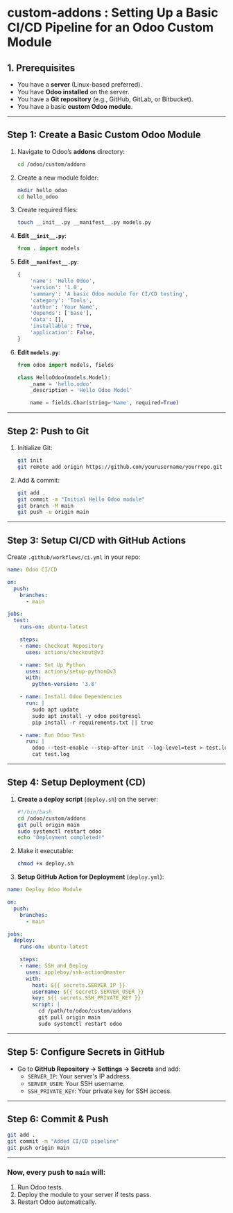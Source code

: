 # custom-addons : Setting Up a Basic CI/CD Pipeline for an Odoo Custom Module

## **1. Prerequisites**
- You have a **server** (Linux-based preferred).
- You have **Odoo installed** on the server.
- You have a **Git repository** (e.g., GitHub, GitLab, or Bitbucket).
- You have a basic **custom Odoo module**.

---

## **Step 1: Create a Basic Custom Odoo Module**
1. Navigate to Odoo’s **addons** directory:
   ```bash
   cd /odoo/custom/addons
   ```
2. Create a new module folder:
   ```bash
   mkdir hello_odoo
   cd hello_odoo
   ```
3. Create required files:
   ```bash
   touch __init__.py __manifest__.py models.py
   ```
4. **Edit `__init__.py`**:
   ```python
   from . import models
   ```
5. **Edit `__manifest__.py`**:
   ```python
   {
       'name': 'Hello Odoo',
       'version': '1.0',
       'summary': 'A basic Odoo module for CI/CD testing',
       'category': 'Tools',
       'author': 'Your Name',
       'depends': ['base'],
       'data': [],
       'installable': True,
       'application': False,
   }
   ```
6. **Edit `models.py`**:
   ```python
   from odoo import models, fields

   class HelloOdoo(models.Model):
       _name = 'hello.odoo'
       _description = 'Hello Odoo Model'

       name = fields.Char(string='Name', required=True)
   ```

---

## **Step 2: Push to Git**
1. Initialize Git:
   ```bash
   git init
   git remote add origin https://github.com/yourusername/yourrepo.git
   ```
2. Add & commit:
   ```bash
   git add .
   git commit -m "Initial Hello Odoo module"
   git branch -M main
   git push -u origin main
   ```

---

## **Step 3: Setup CI/CD with GitHub Actions**
Create `.github/workflows/ci.yml` in your repo:

```yaml
name: Odoo CI/CD

on:
  push:
    branches:
      - main

jobs:
  test:
    runs-on: ubuntu-latest

    steps:
    - name: Checkout Repository
      uses: actions/checkout@v3

    - name: Set Up Python
      uses: actions/setup-python@v3
      with:
        python-version: '3.8'

    - name: Install Odoo Dependencies
      run: |
        sudo apt update
        sudo apt install -y odoo postgresql
        pip install -r requirements.txt || true

    - name: Run Odoo Test
      run: |
        odoo --test-enable --stop-after-init --log-level=test > test.log 2>&1 || true
        cat test.log
```

---

## **Step 4: Setup Deployment (CD)**
1. **Create a deploy script** (`deploy.sh`) on the server:
   ```bash
   #!/bin/bash
   cd /odoo/custom/addons
   git pull origin main
   sudo systemctl restart odoo
   echo "Deployment completed!"
   ```
2. Make it executable:
   ```bash
   chmod +x deploy.sh
   ```
3. **Setup GitHub Action for Deployment** (`deploy.yml`):

```yaml
name: Deploy Odoo Module

on:
  push:
    branches:
      - main

jobs:
  deploy:
    runs-on: ubuntu-latest

    steps:
    - name: SSH and Deploy
      uses: appleboy/ssh-action@master
      with:
        host: ${{ secrets.SERVER_IP }}
        username: ${{ secrets.SERVER_USER }}
        key: ${{ secrets.SSH_PRIVATE_KEY }}
        script: |
          cd /path/to/odoo/custom/addons
          git pull origin main
          sudo systemctl restart odoo
```

---

## **Step 5: Configure Secrets in GitHub**
- Go to **GitHub Repository → Settings → Secrets** and add:
  - `SERVER_IP`: Your server's IP address.
  - `SERVER_USER`: Your SSH username.
  - `SSH_PRIVATE_KEY`: Your private key for SSH access.

---

## **Step 6: Commit & Push**
```bash
git add .
git commit -m "Added CI/CD pipeline"
git push origin main
```

---

### **Now, every push to `main` will:**
1. Run Odoo tests.
2. Deploy the module to your server if tests pass.
3. Restart Odoo automatically.


